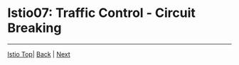 # Istio07: Traffic Control - Circuit Breaking

---
[Istio Top](aks-202-istio-top.md)| [Back](istio-06-routing-canary-testing.md) | [Next](istio-08-ingress-egress-voting.md)
